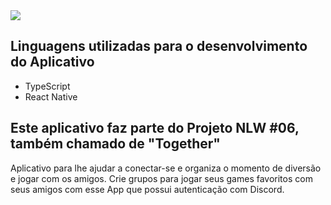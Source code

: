 <img src="https://github.com/rodrigorgtic/gameplay-nlw-together/blob/master/.github/cover.png?raw=true"/>

## Linguagens utilizadas para o desenvolvimento do Aplicativo
* TypeScript
* React Native

## Este aplicativo faz parte do Projeto NLW #06, também chamado de "Together"

Aplicativo para lhe ajudar a conectar-se e organiza o momento de diversão e jogar com os amigos. Crie grupos para jogar seus games favoritos com seus amigos com esse App que possui autenticação com Discord.

